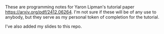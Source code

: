 These are programming notes for Yaron Lipman's tutorial paper https://arxiv.org/pdf/2412.06264.
I'm not sure if these will be of any use to anybody, but they serve as my personal token of completion for
the tutorial.

I've also added my slides to this repo.

